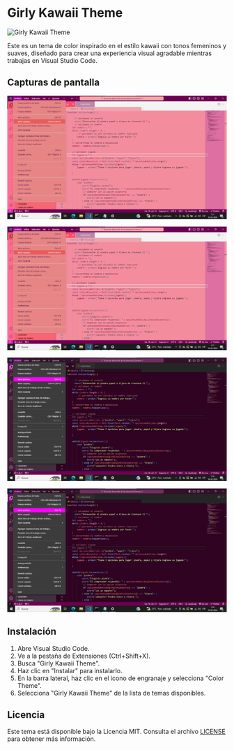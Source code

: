 # Girly Kawaii Theme

![Girly Kawaii Theme](https://link.aquí/a/la/imagen/del/tema)

Este es un tema de color inspirado en el estilo kawaii con tonos femeninos y suaves, diseñado para crear una experiencia visual agradable mientras trabajas en Visual Studio Code.

## Capturas de pantalla

![Es un tema muy claro espero que les guste tambien tiene algunos colores fuertes para destacar aun mas](https://github.com/landuuu-dev/Theme-Kawaii/blob/0107294d296c51dbd2be6f4f506322b315472cd6/themes/tema-kawaii-claro-destacados.png)

![Asi se ve el tema cuando se despliega alguna opcion del menu todo es en tonos pasteles con algunos toques mas oscuros para generar contraste](themes\tema-kawaii-claro-destacados.png)

![Este es el tema oscuro personalmente es el que mas me gusta ya que es lindo y femenino sin quemarme los ojos](themes\tema-kawaii-oscuro-destacados.png)


![Tambien tiene un color fuerte cuando se le pasa el cursor por el menu me encanto como quedo](themes\tema-kawaii-oscuro-destacados.png)


## Instalación

1. Abre Visual Studio Code.
2. Ve a la pestaña de Extensiones (Ctrl+Shift+X).
3. Busca "Girly Kawaii Theme".
4. Haz clic en "Instalar" para instalarlo.
5. En la barra lateral, haz clic en el icono de engranaje y selecciona "Color Theme".
6. Selecciona "Girly Kawaii Theme" de la lista de temas disponibles.



## Licencia

Este tema está disponible bajo la Licencia MIT. Consulta el archivo [LICENSE](LICENSE) para obtener más información.

